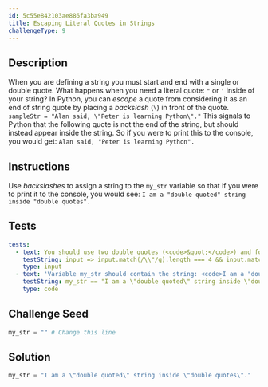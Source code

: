 ```yaml
---
id: 5c55e842103ae886fa3ba949
title: Escaping Literal Quotes in Strings
challengeType: 9
---
```


## Description
<section id='description'>
When you are defining a string you must start and end with a single or double quote. What happens when you need a literal quote: <code>"</code> or <code>'</code> inside of your string?
In Python, you can <dfn>escape</dfn> a quote from considering it as an end of string quote by placing a <dfn>backslash</dfn> (<code>\</code>) in front of the quote.
<code>sampleStr = "Alan said, \"Peter is learning Python\"."</code>
This signals to Python that the following quote is not the end of the string, but should instead appear inside the string. So if you were to print this to the console, you would get:
<code>Alan said, "Peter is learning Python".</code>
</section>

## Instructions
<section id='instructions'>
Use <dfn>backslashes</dfn> to assign a string to the <code>my_str</code> variable so that if you were to print it to the console, you would see:
<code>I am a "double quoted" string inside "double quotes".</code>
</section>

## Tests
<section id='tests'>

```yml
tests:
  - text: You should use two double quotes (<code>&quot;</code>) and four escaped double quotes (<code>&#92;&quot;</code>).
    testString: input => input.match(/\\"/g).length === 4 && input.match(/[^\\]"/g).length === 2
    type: input
  - text: 'Variable my_str should contain the string: <code>I am a "double quoted" string inside "double quotes".</code>'
    testString: my_str == "I am a \"double quoted\" string inside \"double quotes\"."
    type: code

```

</section>

## Challenge Seed
<section id='challengeSeed'>

<div id='py-seed'>

```python
my_str = "" # Change this line


```

</div>

</section>

## Solution
<section id='solution'>


```python
my_str = "I am a \"double quoted\" string inside \"double quotes\"."
```

</section>
